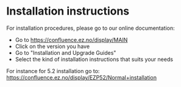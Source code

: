# Installation instructions

For installation procedures, please go to our online documentation:
* Go to https://confluence.ez.no/display/MAIN
* Click on the version you have
* Go to "Installation and Upgrade Guides"
* Select the kind of installation instructions that suits your needs

For instance for 5.2 installation go to:
https://confluence.ez.no/display/EZP52/Normal+installation

